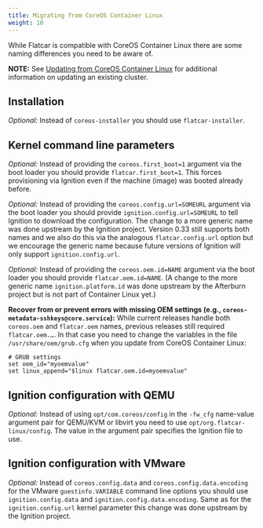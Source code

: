 ```yaml
---
title: Migrating from CoreOS Container Linux
weight: 10
---
```


While Flatcar is compatible with CoreOS Container Linux there are some naming differences you need to be aware of.

**NOTE:** See [Updating from CoreOS Container Linux](update-from-container-linux.md)
for additional information on updating an existing cluster.

## Installation

_Optional:_ Instead of `coreos-installer` you should use `flatcar-installer`.

## Kernel command line parameters

_Optional:_ Instead of providing the `coreos.first_boot=1` argument via the boot loader you should provide `flatcar.first_boot=1`.
This forces provisioning via Ignition even if the machine (image) was booted already before.

_Optional:_ Instead of providing the `coreos.config.url=SOMEURL` argument via the boot loader you should provide `ignition.config.url=SOMEURL`
to tell Ignition to download the configuration.
The change to a more generic name was done upstream by the Ignition project. Version 0.33 still supports both names and we
also do this via the analogous `flatcar.config.url` option but we encourage the generic name because future versions of Ignition
will only support `ignition.config.url`.

_Optional:_ Instead of providing the `coreos.oem.id=NAME` argument via the boot loader you should provide `flatcar.oem.id=NAME`.
(A change to the more generic name `ignition.platform.id` was done upstream by the Afterburn project but is not part of Container Linux yet.)

**Recover from or prevent errors with missing OEM settings (e.g., `coreos-metadata-sshkeys@core.service`):** While current releases handle both `coreos.oem` and `flatcar.oem` names, previous releases still required `flatcar.oem.…`.
In that case you need to change the variables in the file `/usr/share/oem/grub.cfg` when you update from CoreOS Container Linux:

```text
# GRUB settings
set oem_id="myoemvalue"
set linux_append="$linux flatcar.oem.id=myoemvalue"
```

## Ignition configuration with QEMU

_Optional:_ Instead of using `opt/com.coreos/config` in the `-fw_cfg` name-value argument pair for QEMU/KVM or libvirt you need to use `opt/org.flatcar-linux/config`.
The value in the argument pair specifies the Ignition file to use.

## Ignition configuration with VMware

_Optional:_ Instead of `coreos.config.data` and `coreos.config.data.encoding` for the VMware `guestinfo.VARIABLE` command line options you should use `ignition.config.data` and `ignition.config.data.encoding`.
Same as for the `ignition.config.url` kernel parameter this change was done upstream by the Ignition project.
